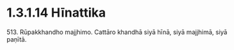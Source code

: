 

# 1.3.1.14 Hīnattika





513\. Rūpakkhandho majjhimo. Cattāro khandhā siyā hīnā, siyā majjhimā, siyā paṇītā.



